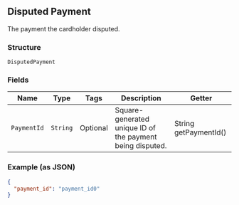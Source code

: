 ## Disputed Payment

The payment the cardholder disputed.

### Structure

`DisputedPayment`

### Fields

| Name | Type | Tags | Description | Getter |
|  --- | --- | --- | --- | --- |
| `PaymentId` | `String` | Optional | Square-generated unique ID of the payment being disputed. | String getPaymentId() |

### Example (as JSON)

```json
{
  "payment_id": "payment_id0"
}
```

